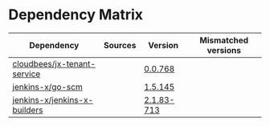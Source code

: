 # Dependency Matrix

Dependency | Sources | Version | Mismatched versions
---------- | ------- | ------- | -------------------
[cloudbees/jx-tenant-service](https://github.com/cloudbees/jx-tenant-service) |  | [0.0.768](https://github.com/cloudbees/jx-tenant-service/releases/tag/v0.0.768) | 
[jenkins-x/go-scm](https://github.com/jenkins-x/go-scm) |  | [1.5.145]() | 
[jenkins-x/jenkins-x-builders](https://github.com/jenkins-x/jenkins-x-builders) |  | [2.1.83-713]() | 
